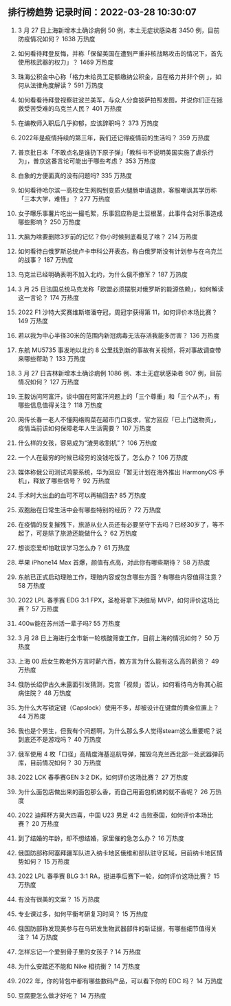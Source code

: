 
## 排行榜趋势 记录时间：2022-03-28 10:30:07
  
  1. 3 月 27 日上海新增本土确诊病例 50 例，本土无症状感染者 3450 例，目前防疫情况如何？ 1638 万热度
    
  2. 如何看待拜登反悔，并称「保留美国在遭到严重非核战略攻击的情况下，首先使用核武器的权力」？ 1469 万热度
    
  3. 珠海公积金中心称「格力未给员工足额缴纳公积金，且在格力并非个例 」，如何从法律角度解读？ 591 万热度
    
  4. 如何看看待拜登视察驻波兰美军，与众人分食披萨拍照发图，并说你们正在拯救受苦受难的乌克兰人民？ 401 万热度
    
  5. 在编教师入职后几乎抑郁，应该辞职吗？ 373 万热度
    
  6. 2022年是疫情持续的第三年，我们还记得疫情前的生活吗？ 359 万热度
    
  7. 普京批日本「不敢点名是谁扔下原子弹」「教科书不说明美国实施了虐杀行为」，普京这番言论可能出于哪些考虑？ 353 万热度
    
  8. 白象的方便面真的没有问题吗? 335 万热度
    
  9. 如何看待哈尔滨一高校女生网购到变质火腿肠申请退款，客服嘲讽其学历称「三本大学，难怪」？ 277 万热度
    
  10. 女子曝乐事薯片吃出一撮毛絮，乐事回应称是土豆根茎，此事件会对乐事造成哪些影响？ 250 万热度
    
  11. 大脑为啥要删除3岁前的记忆？你小时候到底看见了啥？ 214 万热度
    
  12. 如何看待白俄罗斯总统卢卡申科公开表态，称白俄罗斯没有计划参与在乌克兰的战事？ 187 万热度
    
  13. 乌克兰已经明确表明不加入北约，为什么俄不撤军？ 187 万热度
    
  14. 3 月 25 日法国总统马克龙称「欧盟必须摆脱对俄罗斯的能源依赖」，如何解读这一言论？ 174 万热度
    
  15. 2022 F1 沙特大奖赛维斯塔潘夺冠，周冠宇获得第 11，如何评价本场比赛？ 149 万热度
    
  16. 若以我为中心半径30米的范围内新冠病毒无法存活我能多厉害？ 136 万热度
    
  17. 东航 MU5735 事发地以北约 8 公里找到新的事故有关视频，将对事故调查带来哪些帮助？ 133 万热度
    
  18. 3 月 27 日吉林新增本土确诊病例 1086 例、本土无症状感染者 907 例，目前情况如何？ 127 万热度
    
  19. 王毅访问阿富汗，谈中国在阿富汗问题上的「三个尊重」和「三个从不」，有哪些信息值得关注？ 118 万热度
    
  20. 网传长春一老人不懂网络购菜在超市门口哀求，官方回应「已上门送物资」，疫情当前该如何保障老年人生活需要？ 107 万热度
    
  21. 什么样的女孩，容易成为“渣男收割机”？ 106 万热度
    
  22. 一个人在最穷的时候已经穷的没钱吃饭了，怎么办？ 106 万热度
    
  23. 媒体称俄公司测试鸿蒙系统，华为回应「暂无计划在海外推出 HarmonyOS 手机」，释放了哪些信号？ 92 万热度
    
  24. 手术时大出血的血可不可以再输回去? 85 万热度
    
  25. 双胞胎在日常生活中会有哪些特别的经历？ 72 万热度
    
  26. 在疫情的反复摧残下，旅游从业人员还有必要坚守下去吗？已经30岁了，等不起了，可是除了旅游还能做什么？ 62 万热度
    
  27. 想谈恋爱却怕耽误学习怎么办？ 61 万热度
    
  28. 苹果 iPhone14 Max 首爆，颜值有点高，对此你有哪些期待？ 58 万热度
    
  29. 东航已正式启动理赔工作，理赔内容或包含哪些方面？有哪些内容值得注意？ 58 万热度
    
  30. 2022 LPL 春季赛 EDG 3:1 FPX，圣枪哥拿下决胜局 MVP，如何评价这场比赛？ 57 万热度
    
  31. 400w能在苏州活一辈子吗? 55 万热度
    
  32. 3 月 28 日上海进行全市新一轮核酸筛查工作，目前上海的情况如何？ 50 万热度
    
  33. 上海 00 后女生教老外方言时薪六百，教方言为什么能有这么高的薪资？ 49 万热度
    
  34. 俄防长绍伊古久未露面引发猜测，克宫「视频」否认，如何看待乌方称其心脏病住院？ 48 万热度
    
  35. 为什么大写锁定键（Capslock）使用不多，却被设计在键盘的黄金位置上？ 44 万热度
    
  36. 我也是个男生，但我有个问题啊，为什么那么多人觉得steam这么重要呢？说到底还不是游戏吗？ 40 万热度
    
  37. 俄军使用 4 枚「口径」高精度海基巡航导弹，摧毁乌克兰西北部一处武器弹药库，目前情况如何？ 30 万热度
    
  38. 2022 LCK 春季赛GEN 3:2 DK，如何评价这场比赛？ 27 万热度
    
  39. 为什么面包店做出来的面包那么香，而自己用面包机做的就不香呢？ 26 万热度
    
  40. 2022 迪拜杯方昊大四喜，中国 U23  男足 4:2 击败泰国，如何评价本场比赛？ 20 万热度
    
  41. 到了结婚的年龄，却不想结婚，家里催的急怎么办？ 16 万热度
    
  42. 俄国防部称阿塞拜疆军队进入纳卡地区俄维和部队驻守区域，目前纳卡地区情势如何？ 15 万热度
    
  43. 2022 LPL 春季赛 BLG 3:1 RA，挺进季后赛下一轮，如何评价这场比赛？ 15 万热度
    
  44. 有没有很美的文案？ 15 万热度
    
  45. 专业课过多，如何平衡考研复习时间？ 15 万热度
    
  46. 俄国防部称发现美参与在乌研发生物武器部件的新证据，有哪些细节值得关注？ 14 万热度
    
  47. 怎样忘记一个爱到骨子里的女孩子 ? 14 万热度
    
  48. 为什么安踏还不能和 Nike 相抗衡？ 14 万热度
    
  49. 2022 年，你的背包中都有哪些数码产品，可以看下你的 EDC 吗？ 14 万热度
    
  50. 豆腐要怎么做才好吃？ 14 万热度
    